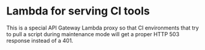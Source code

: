 # Lambda for serving CI tools

This is a special API Gateway Lambda proxy so that CI environments that try to pull a
script during maintenance mode will get a proper HTTP 503 response instead of a 401.
